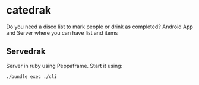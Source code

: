 # catedrak
Do you need a disco list to mark people or drink as completed? Android App and Server where you can have list and items

## Servedrak
Server in ruby using Peppaframe. Start it using:
```
./bundle exec ./cli
```

